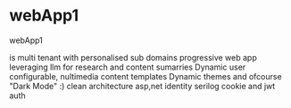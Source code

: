 # webApp1
webApp1

is multi tenant with personalised sub domains
progressive web app
leveraging llm for research and content sumarries
Dynamic user configurable, nultimedia content templates
Dynamic themes and ofcourse "Dark Mode" :)
clean architecture
asp,net identity
serilog
cookie and jwt auth
